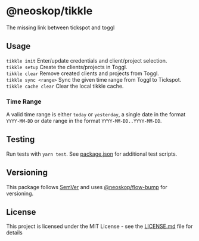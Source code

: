 # @neoskop/tikkle

The missing link between tickspot and toggl

## Usage

`tikkle init` Enter/update credentials and client/project selection.  
`tikkle setup` Create the clients/projects in Toggl.  
`tikkle clear` Remove created clients and projects from Toggl.  
`tikkle sync <range>` Sync the given time range from Toggl to Tickspot.  
`tikkle cache clear` Clear the local tikkle cache.

### Time Range

A valid time range is either `today` or `yesterday`, a single date in the format `YYYY-MM-DD` or date range in the format `YYYY-MM-DD..YYYY-MM-DD`.

## Testing

Run tests with `yarn test`. See [package.json](./package.json) for additional test scripts.

## Versioning

This package follows [SemVer](https://semver.org/) and uses [@neoskop/flow-bump](https://github.com/neoskop/flow-bump) for versioning.

## License

This project is licensed under the MIT License - see the [LICENSE.md](./LICENSE.md) file for details